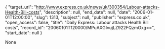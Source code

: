 {
  "target_url": "http://www.express.co.uk/news/uk/300354/Labour-attacks-Health-Bill-costs", 
  "description": null, 
  "end_date": null, 
  "date": "2006-01-01T12:00:00", 
  "slug": 1313, 
  "subject": null, 
  "publisher": "express.co.uk", 
  "open_access": false, 
  "title": "Daily Express: Labour attacks Health Bill costs", 
  "record_id": "20060101T120000/MPuAXGIvujLZ922FQzmOxg==", 
  "start_date": null
}

None